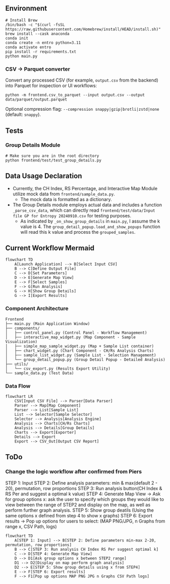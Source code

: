 ## Environment

```shell
# Install Brew
/bin/bash -c "$(curl -fsSL https://raw.githubusercontent.com/Homebrew/install/HEAD/install.sh)"
brew install --cask anaconda
conda init
conda create -n entro python=3.11
conda activate entro
pip install -r requirements.txt
python main.py
```

### CSV → Parquet converter

Convert any processed CSV (for example, `output.csv` from the backend) into Parquet for inspection or UI workflows:

```shell
python -m frontend.csv_to_parquet --input output.csv --output data/parquet/output.parquet
```

Optional compression flag: `--compression snappy|gzip|brotli|zstd|none` (default: `snappy`).

## Tests

### Group Details Module

```shell
# Make sure you are in the root directory
python frontend/test/test_group_details.py
```

## Data Usage Declaration

- Currently, the CH Index, RS Percentage, and Interactive Map Module utilize mock data from `frontend/sample_data.py`.
  - The mock data is formatted as a dictionary.
- The Group Details module employs actual data and includes a function `_parse_csv_data`, which can directly read `frontend/test/data/Input file GP for Entropy 20240910.csv` for testing purposes.
  - As indicated by `_on_show_group_details` in `main.py`, I assume the k value is 4. The `group_detail_popup.load_and_show_popups` function will read this k value and process the `grouped_samples`.

## Current Workflow Mermaid

```mermaid
flowchart TD
    A[Launch Application] --> B[Select Input CSV]
    B --> C[Define Output File]
    C --> D[Set Parameters]
    D --> E[Generate Map View]
    E --> F[Select Samples]
    F --> G[Run Analysis]
    G --> H[Show Group Details]
    G --> I[Export Results]
```

### Component Architecture

```
Frontend
├── main.py (Main Application Window)
├── components/
│   ├── control_panel.py (Control Panel - Workflow Management)
│   ├── interactive_map_widget.py (Map Component - Sample Visualization)
│   ├── simple_map_sample_widget.py (Map + Sample List container)
│   ├── chart_widget.py (Chart Component - CH/Rs Analysis Charts)
│   ├── sample_list_widget.py (Sample List - Selection Management)
│   └── group_detail_popup.py (Group Detail Popup - Detailed Analysis)
├── utils/
│   └── csv_export.py (Results Export Utility)
└── sample_data.py (Test Data)
```

### Data Flow

```mermaid
flowchart LR
    CSV[Input CSV File] --> Parser[Data Parser]
    Parser --> Map[Map Component]
    Parser --> List[Sample List]
    List --> Selector[Sample Selector]
    Selector --> Analysis[Analysis Engine]
    Analysis --> Charts[CH/Rs Charts]
    Analysis --> Details[Group Details]
    Charts --> Export[Exporter]
    Details --> Export
    Export --> CSV_Out[Output CSV Report]
```

## ToDo
### Change the logic workflow after confirmed from Piers

STEP 1: Input
STEP 2: Define analysis parameters: min & max(default 2 - 20), permutation, row proportions
STEP 3: Run analysis button(CH Index & RS Per and suggest a optimal k value)
STEP 4: Generate Map View -> Ask for group options x: ask the user to specify which groups they would like to view between the range of STEP2 and display on the map, as well as perform further graph analysis.
STEP 5: Show group deatils (Using the same options x defined from step 4 to show x graphs)
STEP 6: Export results -> Pop up options for users to select: (MAP PNG/JPG, n Graphs from range x, CSV Path, logs)

```mermaid
flowchart TD
    A[STEP 1: Input] --> B[STEP 2: Define parameters min-max 2-20, permutation, row proportions]
    B --> C[STEP 3: Run analysis CH Index RS Per suggest optimal k]
    C --> D[STEP 4: Generate Map View]
    D --> D1[Ask group options x between STEP2 range]
    D1 --> D2[Display on map perform graph analysis]
    D2 --> E[STEP 5: Show group details using x from STEP4]
    E --> F[STEP 6: Export results]
    F --> F1[Pop up options MAP PNG JPG n Graphs CSV Path logs]
```